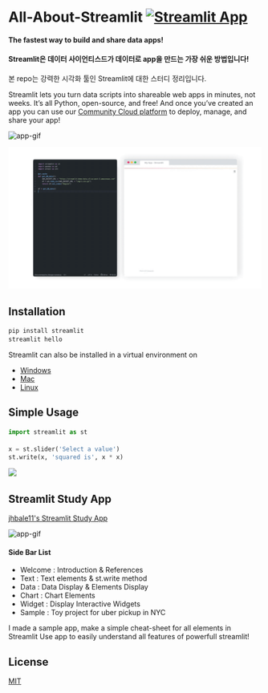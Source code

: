# All-About-Streamlit [![Streamlit App](https://static.streamlit.io/badges/streamlit_badge_black_white.svg)](https://share.streamlit.io/streamlit/demo-face-gan)

#### **The fastest way to build and share data apps!**
#### **Streamlit은 데이터 사이언티스드가 데이터로 app을 만드는 가장 쉬운 방법입니다!**

본 repo는 강력한 시각화 툴인 Streamlit에 대한 스터디 정리입니다.

Streamlit lets you turn data scripts into shareable web apps in minutes, not weeks. It’s all Python, open-source, and free! And once you’ve created an app you can use our [Community Cloud platform](https://streamlit.io/cloud) to deploy, manage, and share your app!

![app-gif](https://github.com/jhbale11/All-About-Streamlit/blob/main/img/streamlit-streamlit_test-2022-10-19-11-10-33.gif)

![Example of live coding an app in Streamlit|635x380](https://raw.githubusercontent.com/streamlit/docs/main/public/images/Streamlit_overview.gif)

## Installation

```bash
pip install streamlit
streamlit hello
```

Streamlit can also be installed in a virtual environment on
- [Windows](https://github.com/streamlit/streamlit/wiki/Installing-in-a-virtual-environment#on-windows)
- [Mac](https://github.com/streamlit/streamlit/wiki/Installing-in-a-virtual-environment#on-mac--linux)
- [Linux](https://github.com/streamlit/streamlit/wiki/Installing-in-a-virtual-environment#on-mac--linux)

## Simple Usage

```python
import streamlit as st

x = st.slider('Select a value')
st.write(x, 'squared is', x * x)
```

<img src="https://raw.githubusercontent.com/streamlit/docs/main/public/images/simple_example.png"/>

## Streamlit Study App

[jhbale11's Streamlit Study App](https://jhbale11-all-about-streamlit-streamlit-test-h7bpp9.streamlitapp.com/)

![app-gif](https://github.com/jhbale11/All-About-Streamlit/blob/main/img/streamlit-streamlit_test-2022-10-19-11-10-33.gif)

#### Side Bar List
- Welcome : Introduction & References
- Text : Text elements & st.write method
- Data : Data Display & Elements Display
- Chart : Chart Elements
- Widget : Display Interactive Widgets
- Sample : Toy project for uber pickup in NYC

I made a sample app, make a simple cheat-sheet for all elements in Streamlit
Use app to easily understand all features of powerfull streamlit!

## License
[MIT](https://choosealicense.com/licenses/mit/)



